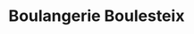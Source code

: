 ---
title: "Boulangerie Boulesteix"
url: /champagnac-la-riviere/boulangerie-boulesteix/
shop: boulangerie
---